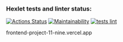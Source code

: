 ### Hexlet tests and linter status:
[![Actions Status](https://github.com/MaksZaychikov/frontend-project-11/workflows/hexlet-check/badge.svg)](https://github.com/MaksZaychikov/frontend-project-11/actions)
[![Maintainability](https://api.codeclimate.com/v1/badges/9cefcc37cc59902b33f1/maintainability)](https://codeclimate.com/github/MaksZaychikov/frontend-project-11/maintainability)
[![tests lint](https://github.com/MaksZaychikov/frontend-project-11/actions/workflows/lint.yml/badge.svg)](https://github.com/MaksZaychikov/frontend-project-11/actions/workflows/lint.yml)

frontend-project-11-nine.vercel.app
